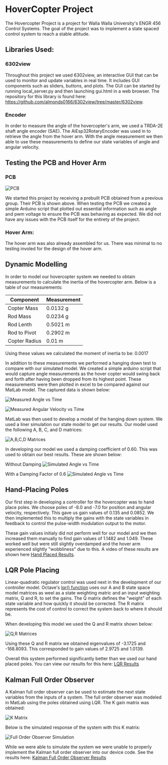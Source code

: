 # HoverCopter Project
The Hovercopter Project is a project for Walla Walla University's ENGR 456 Control Systems. The goal of the project was to implement a state spaced control system to reach a stable altitude.

## Libraries Used:
### 6302view
Throughout this project we used 6302view, an interactive GUI that can be used to monitor and update variables in real time. It includes GUI components such as sliders, buttons, and plots. The GUI can be started by running local_server.py and then launching gui.html in a web browser. The repository for this library is found here: https://github.com/almonds0166/6302view/tree/master/6302view.

### Encoder
In order to measure the angle of the hovercopter's arm, we used a TRDA-2E shaft angle encoder (SAE). The AiEsp32RotaryEncoder was used in to retrieve the angle from the hover arm. With the angle measurement we then able to use these measurements to define our state variables of angle and angular velocity.


## Testing the PCB and Hover Arm

### PCB
![PCB](images/pcb.jpg)

We started this project by receiving a prebuilt PCB obtained from a previous group. Their PCB is shown above. When testing the PCB we created a simple Arduino script that plotted out essential information such as angle and pwm voltage to ensure the PCB was behaving as expected. We did not have any issues with the PCB itself for the entirety of the project. 

### Hover Arm:
The hover arm was also already assembled for us. There was minimal to no testing involed for the design of the hover arm.

## Dynamic Modelling
In order to model our hovercopter system we needed to obtain measurements to calculate the inertia of the hovercopter arm. Below is a table of our measurements:

| Component     |  Measurement   |
|---------------|----------------|
| Copter Mass   | 0.0132 g       |
| Rod Mass      | 0.0234 g       |
| Rod Lenth     | 0.5021 m       |
| Rod to Pivot  | 0.2902 m       |
| Copter Radius | 0.01 m         |

Using these values we calculated the moment of inertia to be: 0.0017

In addition to these measurements we performed a hanging down test to compare with our simulated model. We created a simple arduino script that would capture angle measurements as the hover copter would swing back and forth after having been dropped from its highest point. These measurements were then plotted in excel to be compared against our MatLab model. The captured data is shown below:

![Measured Angle vs Time](images/measured_angle_vs_time.png)

![Measured Angular Velocity vs Time](images/measured_angular_velocity_vs_time.png)

MatLab was then used to develop a model of the hanging down system. We used a liner simulation our state model to get our results. Our model used the following A, B, C, and D matrices:

![A,B,C,D Matrices](images/abcd_matrix.png)

In developing our model we used a damping coefficient of 0.60. This was used to obtain our best results. These are shown below:

Without Damping
![Simulated Angle vs Time](images/simulated_angle_vs_time.png)

With a Damping Factor of 0.6
![Simulated Angle vs Time](images/simulated_angular_velocity_vs_time.png)

## Hand-Placing Poles

Our first step in developing a controller for the hovercopter was to hand place poles. We choose poles of -8.0 and -7.0 for position and angular velocity, respectively. This gave us gain values of 0.135 and 0.0852. We then implemented this to multiply the gains with the state variables in feedback to control the pulse-width modulation output to the motor. 

These gain values initialy did not perform well for our model and we then increased them manually to find gain values of 1.1482 and 1.049. These worked well but were still slightly overdamped and the hover arm experienced slightly "wobbliness" due to this. A video of these results are shown here [Hand Placed Results](videos/hand_placed.mov).

## LQR Pole Placing
 Linear-quadratic regulator control was used next in the development of our controller model. Octave's [lqr() function](https://octave.sourceforge.io/control/function/lqr.html) uses our A and B state space model matrices as weel as a state weighting matric and an input weighting matrix, Q and R, to set the gains. The Q matrix defines the "weight" of each state variable and how quickly it should be corrected. The R matrix represents the cost of control to correct the system back to where it should be.

When developing this model we used the Q and R matrix shown below:

![Q,R Matrices](images/qr_matrix.png)

Using these Q and R matrix we obtained eigenvalues of -3.1725 and -168.8093. This corresponded to gain values of 2.9725 and 1.0139.

Overall this system performed significantly better than we used our hand placed poles. You can view our results for this here: [LQR Results](videos/lqr_placed.mov)

## Kalman Full Order Observer
A Kalman full order observer can be used to estimate the next state variables from the inputs of a system. The full order observer was modeled in MatLab using the poles obtained using LQR. The K gain matrix was obtained:

![K Matrix](images/k_matrix.png)

 Below is the simulated response of the system with this K matrix:

 ![Full Order Observer Simulation](images/full_order_simulation_kalman_filter.png)

 While we were able to simulate the system we were unable to properly implement the Kalman full order observer into our device code. See the results here: [Kalman Full Order Observer Results](videos/kalman_placed.mov)
